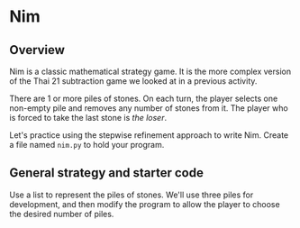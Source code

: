 # Nim

## Overview

Nim is a classic mathematical strategy game. It is the more complex version of the Thai 21 subtraction game we looked at in a previous activity.

There are 1 or more piles of stones. On each turn, the player selects one non-empty pile and removes any number of stones from it. The player who is forced to take the last stone is *the loser*.

Let's practice using the stepwise refinement approach to write Nim. Create a file named `nim.py` to hold your program.

## General strategy and starter code

Use a list to represent the piles of stones. We'll use three piles for development, and then modify the program to allow the player to choose the desired number of piles.

